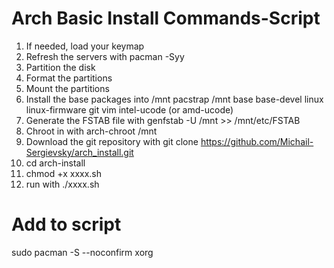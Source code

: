 # Arch Basic Install Commands-Script

1. If needed, load your keymap
2. Refresh the servers with pacman -Syy
3. Partition the disk
4. Format the partitions
5. Mount the partitions
6. Install the base packages into /mnt pacstrap /mnt base base-devel linux linux-firmware git vim intel-ucode (or amd-ucode)
7. Generate the FSTAB file with genfstab -U /mnt >> /mnt/etc/FSTAB
8. Chroot in with arch-chroot /mnt
9. Download the git repository with git clone https://github.com/Michail-Sergievsky/arch_install.git
10. cd arch-install
11. chmod +x xxxx.sh
12. run with ./xxxx.sh

# Add to script
sudo pacman -S --noconfirm xorg
